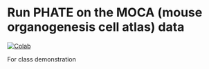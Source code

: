 # Run PHATE on the MOCA (mouse organogenesis cell atlas) data


[![Colab](https://colab.research.google.com/assets/colab-badge.svg)](https://colab.research.google.com/github/jcyang34/BENG469_2022spring/blob/main/PHATE.ipynb)


For class demonstration

